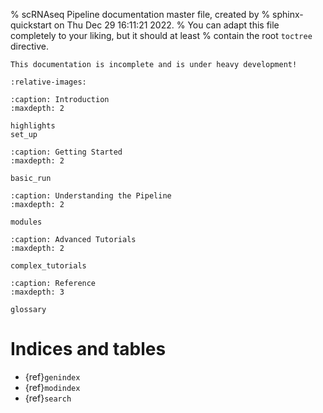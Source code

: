 % scRNAseq Pipeline documentation master file, created by
% sphinx-quickstart on Thu Dec 29 16:11:21 2022.
% You can adapt this file completely to your liking, but it should at least
% contain the root `toctree` directive.

```{warning}
This documentation is incomplete and is under heavy development!
```

```{include} ../../README.md
:relative-images:
```

```{toctree}
:caption: Introduction
:maxdepth: 2

highlights
set_up
```

```{toctree}
:caption: Getting Started
:maxdepth: 2

basic_run
```

```{toctree}
:caption: Understanding the Pipeline
:maxdepth: 2

modules
```

```{toctree}
:caption: Advanced Tutorials
:maxdepth: 2

complex_tutorials
```

```{toctree}
:caption: Reference
:maxdepth: 3

glossary
```

# Indices and tables

- {ref}`genindex`
- {ref}`modindex`
- {ref}`search`
